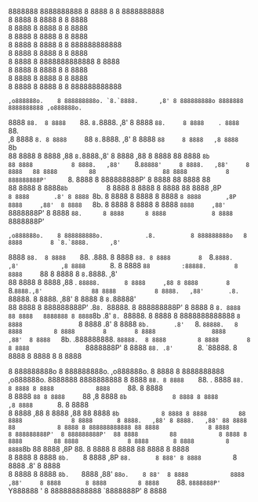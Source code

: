 8888888 8888888888 8 8888        8 8 8888888888                                                                    
      8 8888       8 8888        8 8 8888                                                                          
      8 8888       8 8888        8 8 8888                                                                          
      8 8888       8 8888        8 8 8888                                                                          
      8 8888       8 8888        8 8 888888888888                                                                  
      8 8888       8 8888        8 8 8888                                                                          
      8 8888       8 8888888888888 8 8888                                                                          
      8 8888       8 8888        8 8 8888                                                                          
      8 8888       8 8888        8 8 8888                                                                          
      8 8888       8 8888        8 8 888888888888                                                                  
                                                                                                                   
    ,o888888o.    8 888888888o. `8.`8888.      ,8' 8 888888888o 8888888 8888888888 ,o888888o.                      
   8888     `88.  8 8888    `88. `8.`8888.    ,8'  8 8888    `88.     8 8888    . 8888     `88.                    
,8 8888       `8. 8 8888     `88  `8.`8888.  ,8'   8 8888     `88     8 8888   ,8 8888       `8b                   
88 8888           8 8888     ,88   `8.`8888.,8'    8 8888     ,88     8 8888   88 8888        `8b                  
88 8888           8 8888.   ,88'    `8.`88888'     8 8888.   ,88'     8 8888   88 8888         88                  
88 8888           8 888888888P'      `8. 8888      8 888888888P'      8 8888   88 8888         88                  
88 8888           8 8888`8b           `8 8888      8 8888             8 8888   88 8888        ,8P                  
`8 8888       .8' 8 8888 `8b.          8 8888      8 8888             8 8888   `8 8888       ,8P                   
   8888     ,88'  8 8888   `8b.        8 8888      8 8888             8 8888    ` 8888     ,88'                    
    `8888888P'    8 8888     `88.      8 8888      8 8888             8 8888       `8888888P'                      
                                                                                                                   
    ,o888888o.    8 888888888o.            .8.          8 888888888o   8 8888        8 `8.`8888.      ,8'          
   8888     `88.  8 8888    `88.          .888.         8 8888    `88. 8 8888        8  `8.`8888.    ,8'           
,8 8888       `8. 8 8888     `88         :88888.        8 8888     `88 8 8888        8   `8.`8888.  ,8'            
88 8888           8 8888     ,88        . `88888.       8 8888     ,88 8 8888        8    `8.`8888.,8'             
88 8888           8 8888.   ,88'       .8. `88888.      8 8888.   ,88' 8 8888        8     `8.`88888'              
88 8888           8 888888888P'       .8`8. `88888.     8 888888888P'  8 8888        8      `8. 8888               
88 8888   8888888 8 8888`8b          .8' `8. `88888.    8 8888         8 8888888888888       `8 8888               
`8 8888       .8' 8 8888 `8b.       .8'   `8. `88888.   8 8888         8 8888        8        8 8888               
   8888     ,88'  8 8888   `8b.    .888888888. `88888.  8 8888         8 8888        8        8 8888               
    `8888888P'    8 8888     `88. .8'       `8. `88888. 8 8888         8 8888        8        8 8888               
                                                                                                                   
8 888888888o   8 888888888o.      ,o888888o.                8 8888 8 8888888888       ,o888888o. 8888888 8888888888
8 8888    `88. 8 8888    `88.  . 8888     `88.              8 8888 8 8888            8888     `88.     8 8888      
8 8888     `88 8 8888     `88 ,8 8888       `8b             8 8888 8 8888         ,8 8888       `8.    8 8888      
8 8888     ,88 8 8888     ,88 88 8888        `8b            8 8888 8 8888         88 8888              8 8888      
8 8888.   ,88' 8 8888.   ,88' 88 8888         88            8 8888 8 888888888888 88 8888              8 8888      
8 888888888P'  8 888888888P'  88 8888         88            8 8888 8 8888         88 8888              8 8888      
8 8888         8 8888`8b      88 8888        ,8P 88.        8 8888 8 8888         88 8888              8 8888      
8 8888         8 8888 `8b.    `8 8888       ,8P  `88.       8 888' 8 8888         `8 8888       .8'    8 8888      
8 8888         8 8888   `8b.   ` 8888     ,88'     `88o.    8 88'  8 8888            8888     ,88'     8 8888      
8 8888         8 8888     `88.    `8888888P'         `Y888888 '    8 888888888888     `8888888P'       8 8888      
